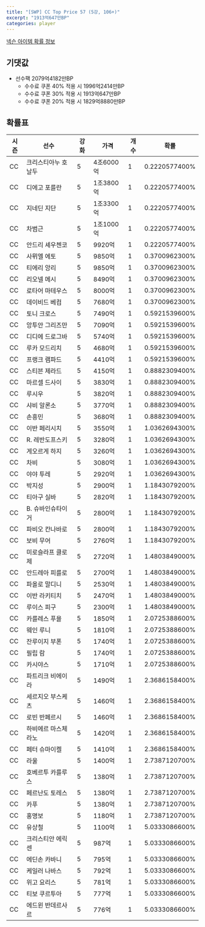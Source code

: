 ```yaml
---
title: "[SWP] CC Top Price 57 (5강, 106+)"
excerpt: "1913억647만BP"
categories: player
---
```

[넥슨 아이템 확률 정보](http://iteminfo.nexon.com/probability/fo4?sn=7444)

## 기댓값
- 선수팩 2079억4182만BP
  - 수수료 쿠폰 40% 적용 시 1996억2414만BP
  - 수수료 쿠폰 30% 적용 시 1913억647만BP
  - 수수료 쿠폰 20% 적용 시 1829억8880만BP


## 확률표

|시즌|선수|강화|가격|개수|확률|
|---|---|---|---|---|---|
|CC|크리스티아누 호날두|5|4조6000억|1|0.2220577400%|
|CC|디에고 포를란|5|1조3800억|1|0.2220577400%|
|CC|지네딘 지단|5|1조3300억|1|0.2220577400%|
|CC|차범근|5|1조1000억|1|0.2220577400%|
|CC|안드리 셰우첸코|5|9920억|1|0.2220577400%|
|CC|사뮈엘 에토|5|9850억|1|0.3700962300%|
|CC|티에리 앙리|5|9850억|1|0.3700962300%|
|CC|리오넬 메시|5|8490억|1|0.3700962300%|
|CC|로타어 마테우스|5|8000억|1|0.3700962300%|
|CC|데이비드 베컴|5|7680억|1|0.3700962300%|
|CC|토니 크로스|5|7490억|1|0.5921539600%|
|CC|앙투안 그리즈만|5|7090억|1|0.5921539600%|
|CC|디디에 드로그바|5|5740억|1|0.5921539600%|
|CC|루카 모드리치|5|4680억|1|0.5921539600%|
|CC|프랭크 램파드|5|4410억|1|0.5921539600%|
|CC|스티븐 제라드|5|4150억|1|0.8882309400%|
|CC|마르셀 드사이|5|3830억|1|0.8882309400%|
|CC|루시우|5|3820억|1|0.8882309400%|
|CC|샤비 알론소|5|3770억|1|0.8882309400%|
|CC|손흥민|5|3680억|1|0.8882309400%|
|CC|이반 페리시치|5|3550억|1|1.0362694300%|
|CC|R. 레반도프스키|5|3280억|1|1.0362694300%|
|CC|게오르게 하지|5|3260억|1|1.0362694300%|
|CC|차비|5|3080억|1|1.0362694300%|
|CC|야야 투레|5|2920억|1|1.0362694300%|
|CC|박지성|5|2900억|1|1.1843079200%|
|CC|티아구 실바|5|2820억|1|1.1843079200%|
|CC|B. 슈바인슈타이거|5|2800억|1|1.1843079200%|
|CC|파비오 칸나바로|5|2800억|1|1.1843079200%|
|CC|보비 무어|5|2760억|1|1.1843079200%|
|CC|미로슬라프 클로제|5|2720억|1|1.4803849000%|
|CC|안드레아 피를로|5|2700억|1|1.4803849000%|
|CC|파올로 말디니|5|2530억|1|1.4803849000%|
|CC|이반 라키티치|5|2470억|1|1.4803849000%|
|CC|루이스 피구|5|2300억|1|1.4803849000%|
|CC|카를레스 푸욜|5|1850억|1|2.0725388600%|
|CC|웨인 루니|5|1810억|1|2.0725388600%|
|CC|잔루이지 부폰|5|1740억|1|2.0725388600%|
|CC|필립 람|5|1740억|1|2.0725388600%|
|CC|카시야스|5|1710억|1|2.0725388600%|
|CC|파트리크 비에이라|5|1490억|1|2.3686158400%|
|CC|세르지오 부스케츠|5|1460억|1|2.3686158400%|
|CC|로빈 반페르시|5|1460억|1|2.3686158400%|
|CC|하비에르 마스체라노|5|1420억|1|2.3686158400%|
|CC|페터 슈마이켈|5|1410억|1|2.3686158400%|
|CC|라울|5|1400억|1|2.7387120700%|
|CC|호베르투 카를루스|5|1380억|1|2.7387120700%|
|CC|페르난도 토레스|5|1380억|1|2.7387120700%|
|CC|카푸|5|1380억|1|2.7387120700%|
|CC|홍명보|5|1180억|1|2.7387120700%|
|CC|유상철|5|1100억|1|5.0333086600%|
|CC|크리스티안 에릭센|5|987억|1|5.0333086600%|
|CC|에딘손 카바니|5|795억|1|5.0333086600%|
|CC|케일러 나바스|5|792억|1|5.0333086600%|
|CC|위고 요리스|5|781억|1|5.0333086600%|
|CC|티보 쿠르투아|5|777억|1|5.0333086600%|
|CC|에드윈 반데르사르|5|776억|1|5.0333086600%|
